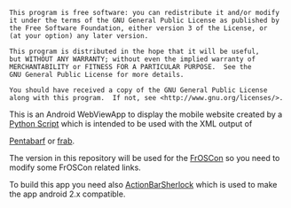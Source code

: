     This program is free software: you can redistribute it and/or modify
    it under the terms of the GNU General Public License as published by
    the Free Software Foundation, either version 3 of the License, or
    (at your option) any later version.

    This program is distributed in the hope that it will be useful,
    but WITHOUT ANY WARRANTY; without even the implied warranty of
    MERCHANTABILITY or FITNESS FOR A PARTICULAR PURPOSE.  See the
    GNU General Public License for more details.

    You should have received a copy of the GNU General Public License
    along with this program.  If not, see <http://www.gnu.org/licenses/>.

This is an Android WebViewApp to display the mobile website created by a [Python
Script](https://github.com/derpeter/Conference-Mobile-Schedule)  which is
intended to be used with the XML output of

[Pentabarf](https://www.pentabarf.org) or
[frab](https://github.com/frab/frab).

The version in this repository will be used for the
[FrOSCon](https://froscon.org) so you need  to modify some FrOSCon related
links.

To build this app you need also [ActionBarSherlock](https://actionbarsherlock.com/) which is used to make the app android 2.x compatible.
